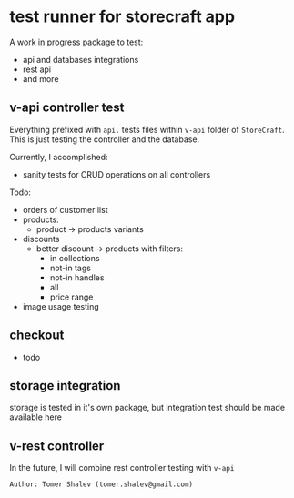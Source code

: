 # test runner for storecraft app
A work in progress package to test:
- api and databases integrations
- rest api
- and more


## v-api controller test
Everything prefixed with `api.` tests files within `v-api` folder
of `StoreCraft`. This is just testing the controller and the database.


Currently, I accomplished:
- sanity tests for CRUD operations on all controllers

Todo:
- orders of customer list
- products:
  - product -> products variants
- discounts
  - better discount -> products with filters:
    - in collections
    - not-in tags
    - not-in handles
    - all
    - price range
- image usage testing

## checkout
- todo

## storage integration
storage is tested in it's own package, but integration test should be made available here

## v-rest controller
In the future, I will combine rest controller testing with `v-api`

```text
Author: Tomer Shalev (tomer.shalev@gmail.com)
```